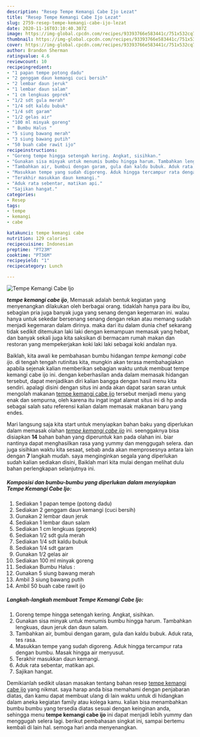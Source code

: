 ```yaml
---
description: "Resep Tempe Kemangi Cabe Ijo Lezat"
title: "Resep Tempe Kemangi Cabe Ijo Lezat"
slug: 2759-resep-tempe-kemangi-cabe-ijo-lezat
date: 2020-11-16T03:10:40.307Z
image: https://img-global.cpcdn.com/recipes/93393766e583441c/751x532cq70/tempe-kemangi-cabe-ijo-foto-resep-utama.jpg
thumbnail: https://img-global.cpcdn.com/recipes/93393766e583441c/751x532cq70/tempe-kemangi-cabe-ijo-foto-resep-utama.jpg
cover: https://img-global.cpcdn.com/recipes/93393766e583441c/751x532cq70/tempe-kemangi-cabe-ijo-foto-resep-utama.jpg
author: Brandon Sherman
ratingvalue: 4.6
reviewcount: 10
recipeingredient:
- "1 papan tempe potong dadu"
- "2 genggam daun kemangi cuci bersih"
- "2 lembar daun jeruk"
- "1 lembar daun salam"
- "1 cm lengkuas geprek"
- "1/2 sdt gula merah"
- "1/4 sdt kaldu bubuk"
- "1/4 sdt garam"
- "1/2 gelas air"
- "100 ml minyak goreng"
- " Bumbu Halus "
- "5 siung bawang merah"
- "3 siung bawang putih"
- "50 buah cabe rawit ijo"
recipeinstructions:
- "Goreng tempe hingga setengah kering. Angkat, sisihkan."
- "Gunakan sisa minyak untuk menumis bumbu hingga harum. Tambahkan lengkuas, daun jeruk dan daun salam."
- "Tambahkan air, bumbui dengan garam, gula dan kaldu bubuk. Aduk rata, tes rasa."
- "Masukkan tempe yang sudah digoreng. Aduk hingga tercampur rata dengan bumbu. Masak hingga air menyusut."
- "Terakhir masukkan daun kemangi."
- "Aduk rata sebentar, matikan api."
- "Sajikan hangat."
categories:
- Resep
tags:
- tempe
- kemangi
- cabe

katakunci: tempe kemangi cabe 
nutrition: 129 calories
recipecuisine: Indonesian
preptime: "PT23M"
cooktime: "PT36M"
recipeyield: "1"
recipecategory: Lunch

---
```



![Tempe Kemangi Cabe Ijo](https://img-global.cpcdn.com/recipes/93393766e583441c/751x532cq70/tempe-kemangi-cabe-ijo-foto-resep-utama.jpg)

<b><i>tempe kemangi cabe ijo</i></b>, Memasak adalah bentuk kegiatan yang menyenangkan dilakukan oleh berbagai orang. tidaklah hanya para ibu ibu, sebagian pria juga banyak juga yang senang dengan kegemaran ini. walau hanya untuk sekedar bersenang senang dengan rekan atau memang sudah menjadi kegemaran dalam dirinya. maka dari itu dalam dunia chef sekarang tidak sedikit ditemukan laki laki dengan kemampuan memasak yang hebat, dan banyak sekali juga kita saksikan di bermacam rumah makan dan restoran yang mempekerjakan koki laki laki sebagai koki andalan nya.



Baiklah, kita awali ke pembahasan bumbu hidangan <i>tempe kemangi cabe ijo</i>. di tengah tengah rutinitas kita, mungkin akan terasa membahagiakan apabila sejenak kalian memberikan sebagian waktu untuk membuat tempe kemangi cabe ijo ini. dengan keberhasilan anda dalam memasak hidangan tersebut, dapat menjadikan diri kalian bangga dengan hasil menu kita sendiri. apalagi disini dengan situs ini anda akan dapat saran saran untuk mengolah makanan <u>tempe kemangi cabe ijo</u> tersebut menjadi menu yang enak dan sempurna, oleh karena itu ingat ingat alamat situs ini di hp anda sebagai salah satu referensi kalian dalam memasak makanan baru yang endes.


Mari langsung saja kita start untuk menyiapkan bahan baku yang diperlukan dalam memasak olahan <u><i>tempe kemangi cabe ijo</i></u> ini. seenggaknya bisa disiapkan <b>14</b> bahan bahan yang diperuntuk kan pada olahan ini. biar nantinya dapat menghasilkan rasa yang yummy dan menggugah selera. dan juga sisihkan waktu kita sesaat, sebab anda akan memprosesnya antara lain dengan <b>7</b> langkah mudah. saya menginginkan segala yang diperlukan sudah kalian sediakan disini, Baiklah mari kita mulai dengan melihat dulu bahan perlengkapan selanjutnya ini.

<!--inarticleads1-->

##### Komposisi dan bumbu-bumbu yang diperlukan dalam menyiapkan Tempe Kemangi Cabe Ijo:

1. Sediakan 1 papan tempe (potong dadu)
1. Sediakan 2 genggam daun kemangi (cuci bersih)
1. Gunakan 2 lembar daun jeruk
1. Sediakan 1 lembar daun salam
1. Sediakan 1 cm lengkuas (geprek)
1. Sediakan 1/2 sdt gula merah
1. Sediakan 1/4 sdt kaldu bubuk
1. Sediakan 1/4 sdt garam
1. Gunakan 1/2 gelas air
1. Sediakan 100 ml minyak goreng
1. Sediakan  Bumbu Halus :
1. Gunakan 5 siung bawang merah
1. Ambil 3 siung bawang putih
1. Ambil 50 buah cabe rawit ijo




<!--inarticleads2-->

##### Langkah-langkah membuat Tempe Kemangi Cabe Ijo:

1. Goreng tempe hingga setengah kering. Angkat, sisihkan.
1. Gunakan sisa minyak untuk menumis bumbu hingga harum. Tambahkan lengkuas, daun jeruk dan daun salam.
1. Tambahkan air, bumbui dengan garam, gula dan kaldu bubuk. Aduk rata, tes rasa.
1. Masukkan tempe yang sudah digoreng. Aduk hingga tercampur rata dengan bumbu. Masak hingga air menyusut.
1. Terakhir masukkan daun kemangi.
1. Aduk rata sebentar, matikan api.
1. Sajikan hangat.




Demikianlah sedikit ulasan masakan tentang bahan resep <u>tempe kemangi cabe ijo</u> yang nikmat. saya harap anda bisa memahami dengan penjabaran diatas, dan kamu dapat membuat ulang di lain waktu untuk di hidangkan dalam aneka kegiatan family atau kolega kamu. kalian bisa menambahkan bumbu bumbu yang tersedia diatas sesuai dengan keinginan anda, sehingga menu <b>tempe kemangi cabe ijo</b> ini dapat menjadi lebih yummy dan menggugah selera lagi. berikut pembahasan singkat ini, sampai bertemu kembali di lain hal. semoga hari anda menyenangkan.
